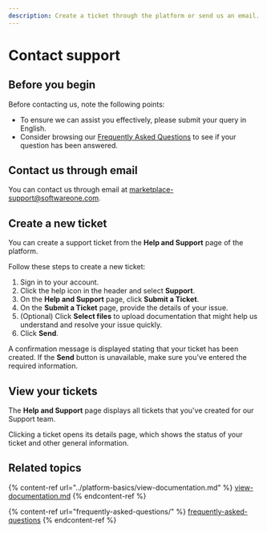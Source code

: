 ```yaml
---
description: Create a ticket through the platform or send us an email.
---
```


# Contact support

## **Before you begin**

Before contacting us, note the following points:

* To ensure we can assist you effectively, please submit your query in English.
* Consider browsing our [Frequently Asked Questions](frequently-asked-questions/) to see if your question has been answered.

## **Contact us through email**

You can contact us through email at [marketplace-support@softwareone.com](mailto:marketplace-support@softwareone.com).&#x20;

## **Create a new ticket**

You can create a support ticket from the **Help and Support** page of the platform.

Follow these steps to create a new ticket:

1. Sign in to your account.
2. Click the help icon in the header and select **Support**.&#x20;
3. On the **Help and Support** page, click **Submit a Ticket**.
4. On the **Submit a Ticket** page, provide the details of your issue.&#x20;
5. (Optional) Click **Select files** to upload documentation that might help us understand and resolve your issue quickly.
6. Click **Send**.&#x20;

A confirmation message is displayed stating that your ticket has been created. If the **Send** button is unavailable, make sure you've entered the required information.

## View your tickets

The **Help and Support** page displays all tickets that you've created for our Support team.&#x20;

Clicking a ticket opens its details page, which shows the status of your ticket and other general information.

## Related topics

{% content-ref url="../platform-basics/view-documentation.md" %}
[view-documentation.md](../platform-basics/view-documentation.md)
{% endcontent-ref %}

{% content-ref url="frequently-asked-questions/" %}
[frequently-asked-questions](frequently-asked-questions/)
{% endcontent-ref %}
